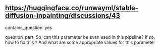 ## https://huggingface.co/runwayml/stable-diffusion-inpainting/discussions/43

contains_question: yes

question_part: So, can this parameter be even used in this pipeline? If so, how to fix this ?
And what are some appropriate values for this parameter